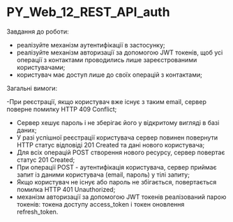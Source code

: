 # PY_Web_12_REST_API_auth

Завдання до роботи:

- реалізуйте механізм аутентифікації в застосунку;
- реалізуйте механізм авторизації за допомогою JWT токенів, щоб усі операції з контактами проводились лише зареєстрованими користувачами;
- користувач має доступ лише до своїх операцій з контактами;


Загальні вимоги:

-При реєстрації, якщо користувач вже існує з таким email, сервер поверне помилку HTTP 409 Conflict;
- Сервер хешує пароль і не зберігає його у відкритому вигляді в базі даних;
- У разі успішної реєстрації користувача сервер повинен повернути HTTP статус відповіді 201 Created та дані нового користувача;
- Для всіх операцій POST створення нового ресурсу, сервер повертає статус 201 Created;
- При операції POST - аутентифікація користувача, сервер приймає запит із даними користувача (email, пароль) у тілі запиту;
- Якщо користувач не існує або пароль не збігається, повертається помилка HTTP 401 Unauthorized;
- механізм авторизації за допомогою JWT токенів реалізований парою токенів: токена доступу access_token і токен оновлення refresh_token.
